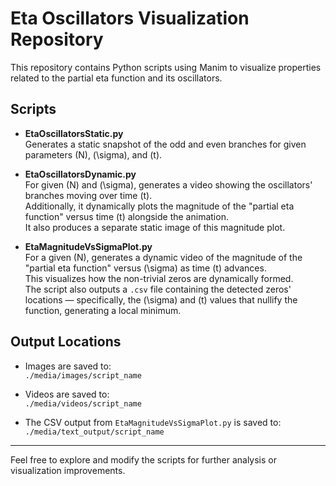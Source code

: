 # Eta Oscillators Visualization Repository

This repository contains Python scripts using Manim to visualize properties related to the partial eta function and its oscillators.

## Scripts

- **EtaOscillatorsStatic.py**  
  Generates a static snapshot of the odd and even branches for given parameters \(N\), \(\sigma\), and \(t\).

- **EtaOscillatorsDynamic.py**  
  For given \(N\) and \(\sigma\), generates a video showing the oscillators' branches moving over time \(t\).  
  Additionally, it dynamically plots the magnitude of the "partial eta function" versus time \(t\) alongside the animation.  
  It also produces a separate static image of this magnitude plot.

- **EtaMagnitudeVsSigmaPlot.py**  
  For a given \(N\), generates a dynamic video of the magnitude of the "partial eta function" versus \(\sigma\) as time \(t\) advances.  
  This visualizes how the non-trivial zeros are dynamically formed.  
  The script also outputs a `.csv` file containing the detected zeros' locations — specifically, the \(\sigma\) and \(t\) values that nullify the function, generating a local minimum.

## Output Locations

- Images are saved to:  
  `./media/images/script_name`

- Videos are saved to:  
  `./media/videos/script_name`

- The CSV output from `EtaMagnitudeVsSigmaPlot.py` is saved to:  
  `./media/text_output/script_name`

---

Feel free to explore and modify the scripts for further analysis or visualization improvements.
